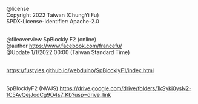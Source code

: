 @license<br>
Copyright 2022 Taiwan (ChungYi Fu)<br>
SPDX-License-Identifier: Apache-2.0<br><br>

@fileoverview SpBlockly F2 (online)<br>
@author https://www.facebook.com/francefu/<br>
@Update 1/1/2022 00:00 (Taiwan Standard Time)<br><br>

https://fustyles.github.io/webduino/SpBlocklyF1/index.html<br><br>

SpBlocklyF2 (NWJS)
https://drive.google.com/drive/folders/1kSyki0ysN2-1C5AvQejJodCg9O4s7_Kb?usp=drive_link
